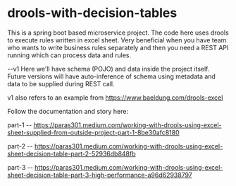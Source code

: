 # drools-with-decision-tables

This is a spring boot based microservice project. The code here uses drools to execute rules written in excel sheet. Very beneficial when you have team who wants to write business rules separately and then you need a REST API running which can process data and rules.

--v1
Here we'll have schema (POJO) and data inside the project itself. Future versions will have auto-inference of schema using metadata and data to be supplied during REST call.

v1 also refers to an example from https://www.baeldung.com/drools-excel

Follow the documentation and story here: 

part-1 -- https://paras301.medium.com/working-with-drools-using-excel-sheet-supplied-from-outside-project-part-1-8be30afc8180

part-2 -- https://paras301.medium.com/working-with-drools-using-excel-sheet-decision-table-part-2-52936db848fb

part-3 -- https://paras301.medium.com/working-with-drools-using-excel-sheet-decision-table-part-3-high-performance-a96d62938797
